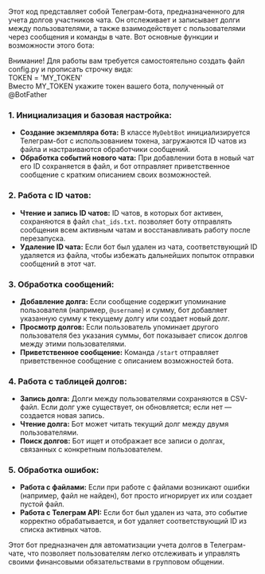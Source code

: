 Этот код представляет собой Телеграм-бота, предназначенного для учета долгов участников чата. Он отслеживает и записывает долги между пользователями, а также взаимодействует с пользователями через сообщения и команды в чате. Вот основные функции и возможности этого бота:

Внимание! Для работы вам требуется самостоятельно создать файл config.py и прописать строчку вида:<br />
TOKEN = 'MY_TOKEN'<br />
Вместо MY_TOKEN укажите токен вашего бота, полученный от @BotFather

### 1. **Инициализация и базовая настройка:**
   - **Создание экземпляра бота:** В классе `MyDebtBot` инициализируется Телеграм-бот с использованием токена, загружаются ID чатов из файла и настраиваются обработчики сообщений.
   - **Обработка событий нового чата:** При добавлении бота в новый чат его ID сохраняется в файл, и бот отправляет приветственное сообщение с кратким описанием своих возможностей.

### 2. **Работа с ID чатов:**
   - **Чтение и запись ID чатов:** ID чатов, в которых бот активен, сохраняются в файл `chat_ids.txt`. позволяет боту отправлять сообщения всем активным чатам и восстанавливать работу после перезапуска.
   - **Удаление ID чата:** Если бот был удален из чата, соответствующий ID удаляется из файла, чтобы избежать дальнейших попыток отправки сообщений в этот чат.

### 3. **Обработка сообщений:**
   - **Добавление долга:** Если сообщение содержит упоминание пользователя (например, `@username`) и сумму, бот добавляет указанную сумму к текущему долгу или создает новый долг.
   - **Просмотр долгов:** Если пользователь упоминает другого пользователя без указания суммы, бот показывает список долгов между этими пользователями.
   - **Приветственное сообщение:** Команда `/start` отправляет приветственное сообщение с описанием возможностей бота.

### 4. **Работа с таблицей долгов:**
   - **Запись долга:** Долги между пользователями сохраняются в CSV-файл. Если долг уже существует, он обновляется; если нет — создается новая запись.
   - **Чтение долга:** Бот может читать текущий долг между двумя пользователями.
   - **Поиск долгов:** Бот ищет и отображает все записи о долгах, связанных с конкретным пользователем.

### 5. **Обработка ошибок:**
   - **Работа с файлами:** Если при работе с файлами возникают ошибки (например, файл не найден), бот просто игнорирует их или создает пустой файл.
   - **Работа с Телеграм API:** Если бот был удален из чата, это событие корректно обрабатывается, и бот удаляет соответствующий ID из списка активных чатов.

Этот бот предназначен для автоматизации учета долгов в Телеграм-чате, что позволяет пользователям легко отслеживать и управлять своими финансовыми обязательствами в групповом общении.
